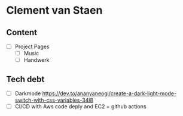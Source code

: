 # Clement van Staen

## Content

- [ ] Project Pages
  - [ ] Music
  - [ ] Handwerk

## Tech debt

- [ ] Darkmode https://dev.to/ananyaneogi/create-a-dark-light-mode-switch-with-css-variables-34l8
- [ ] CI/CD with Aws code deply and EC2 + github actions
